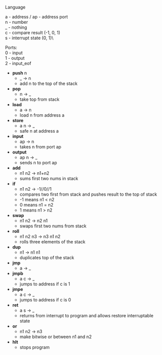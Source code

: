Language

a - address / ap - address port \
n - number \
_ - nothing \
c - compare result (-1, 0, 1)\
s - interrupt state (0, 1)\

Ports:\
0 - input\
1 - output\
2 - input_eof


- **push** n
  - _ -> n
  - add n to the top of the stack
- **pop**
  - n -> _
  - take top from stack
- **load**
  - a -> n 
  - load n from address a
- **store**
  - a n -> _
  - safe n at address a 
- **input**
  - ap -> n
  - takes n from port ap
- **output**
  - ap n -> _
  - sends n to port ap
- **add**
  - n1 n2 -> n1+n2
  - sums first two nums in stack
- **if**
  - n1 n2 -> -1//0//1
  - compares two first from stack and pushes result to the top of stack
  - -1 means n1 < n2
  - 0 means n1 = n2
  - 1 means n1 > n2
- **swap**
  - n1 n2 -> n2 n1
  - swaps first two nums from stack
- **roll**
  - n1 n2 n3 -> n3 n1 n2
  - rolls three elements of the stack
- **dup**
  - n1 -> n1 n1
  - duplicates top of the stack
- **jmp**
  - a -> _
- **jmpb**
  - a c -> _
  - jumps to address if c is 1
- **jmpe**
  - a c -> _
  - jumps to address if c is 0
- **ret**
  - a s -> _
  - returns from interrupt to program and allows restore interruptable state
- **or**
  - n1 n2 -> n3
  - make bitwise or between n1 and n2
- **hlt**
  - stops program